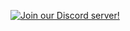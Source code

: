 

[![Join our Discord server!](https://invidget.switchblade.xyz/RPC9PNJrSt)](http://discord.gg/RPC9PNJrSt)

